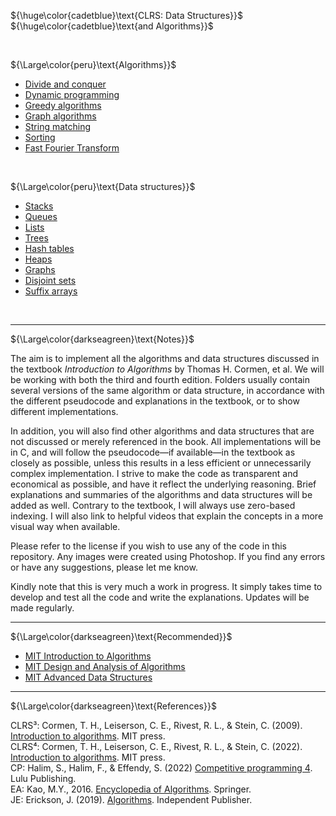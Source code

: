 ${\huge\color{cadetblue}\text{CLRS: Data Structures}}$  
${\huge\color{cadetblue}\text{and Algorithms}}$

<br/>

${\Large\color{peru}\text{Algorithms}}$

* [Divide and conquer](algorithms/divide-and-conquer)
* [Dynamic programming](algorithms/dynamic-programming)
* [Greedy algorithms](algorithms/greedy)
* [Graph algorithms](algorithms/graphs)
* [String matching](algorithms/string-matching)
* [Sorting](algorithms/sorting)
* [Fast Fourier Transform](algorithms/fft)

<br/>

${\Large\color{peru}\text{Data structures}}$

* [Stacks](datastructures/stacks)
* [Queues](datastructures/queues)
* [Lists](datastructures/lists)
* [Trees](datastructures/trees)
* [Hash tables](datastructures/htables)
* [Heaps](datastructures/heaps)
* [Graphs](datastructures/graphs)
* [Disjoint sets](datastructures/union-find)
* [Suffix arrays](algorithms/string-matching/suffix-arrays/README.md)

<br/>

--------------------------------

${\Large\color{darkseagreen}\text{Notes}}$

The aim is to implement all the algorithms and data structures discussed in the textbook *Introduction to Algorithms* by Thomas H. Cormen, et al. We will be working with both the third and fourth edition. Folders usually contain several versions of the same algorithm or data structure, in accordance with the different pseudocode and explanations in the textbook, or to show different implementations.

In addition, you will also find other algorithms and data structures that are not discussed or merely referenced in the book. All implementations will be in C, and will follow the pseudocode—if available—in the textbook as closely as possible, unless this results in a less efficient or unnecessarily complex implementation. I strive to make the code as transparent and economical as possible, and have it reflect the underlying reasoning. Brief explanations and summaries of the algorithms and data structures will be added as well. Contrary to the textbook, I will always use zero-based indexing. I will also link to helpful videos that explain the concepts in a more visual way when available.

Please refer to the license if you wish to use any of the code in this repository. Any images were created using Photoshop. If you find any errors or have any suggestions, please let me know.

Kindly note that this is very much a work in progress. It simply takes time to develop and test all the code and write the explanations. Updates will be made regularly.

--------------------------------

${\Large\color{darkseagreen}\text{Recommended}}$

* [MIT Introduction to Algorithms](https://www.youtube.com/playlist?list=PLUl4u3cNGP61Oq3tWYp6V_F-5jb5L2iHb)
* [MIT Design and Analysis of Algorithms](https://www.youtube.com/playlist?list=PLUl4u3cNGP6317WaSNfmCvGym2ucw3oGp)
* [MIT Advanced Data Structures](https://www.youtube.com/playlist?list=PLUl4u3cNGP61hsJNdULdudlRL493b-XZf)
  
--------------------------------

${\Large\color{darkseagreen}\text{References}}$

CLRS³: Cormen, T. H., Leiserson, C. E., Rivest, R. L., & Stein, C. (2009). [Introduction to algorithms](https://mitpress.mit.edu/9780262533058/introduction-to-algorithms/). MIT press.  
CLRS⁴: Cormen, T. H., Leiserson, C. E., Rivest, R. L., & Stein, C. (2022). [Introduction to algorithms](http://mitpress.mit.edu/9780262046305/introduction-to-algorithms/). MIT press.  
CP: Halim, S., Halim, F., & Effendy, S. (2022) [Competitive programming 4](https://cpbook.net/details?cp=4). Lulu Publishing.  
EA: Kao, M.Y., 2016. [Encyclopedia of Algorithms](https://link.springer.com/referencework/10.1007/978-1-4939-2864-4). Springer.  
JE: Erickson, J. (2019). [Algorithms](https://github.com/jeffgerickson/algorithms/blob/master/Algorithms-JeffE.pdf). Independent Publisher.  
